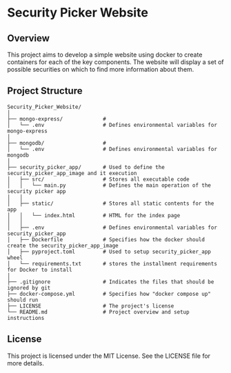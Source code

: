 # **Security Picker Website**

## **Overview**

This project aims to develop a simple website using docker to create containers for each of the key components. The website will display a set of possible securities on which to find more information about them.

## **Project Structure**
```plaintext
Security_Picker_Website/
│
├── mongo-express/             # 
│   └── .env                   # Defines environmental variables for mongo-express
│
├── mongodb/                   # 
│   └── .env                   # Defines environmental variables for mongodb
│
├── security_picker_app/       # Used to define the security_picker_app_image and it execution
│   ├── src/                   # Stores all executable code
│   │   └── main.py            # Defines the main operation of the security picker app
│   │
│   ├── static/                # Stores all static contents for the app
│   │   └── index.html         # HTML for the index page
│   │
│   ├── .env                   # Defines environmental variables for security_picker_app
│   ├── Dockerfile             # Specifies how the docker should create the security_picker_app_image
│   ├── pyproject.toml         # Used to setup security_picker_app wheel
│   └── requirements.txt       # stores the installment requirements for Docker to install
│
├── .gitignore                 # Indicates the files that should be ignored by git
├── docker-compose.yml         # Specifies how "docker compose up" should run
├── LICENSE                    # The project's license
└── README.md                  # Project overview and setup instructions
```

## **License**
This project is licensed under the MIT License. See the LICENSE file for more details.
